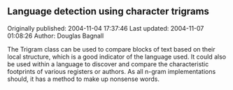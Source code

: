 ## Language detection using character trigrams 
Originally published: 2004-11-04 17:37:46 
Last updated: 2004-11-07 01:08:26 
Author: Douglas Bagnall 
 
The Trigram class can be used to compare blocks of text based on their local structure, which is a good indicator of the language used.  It could also be used within a language to discover and compare the characteristic footprints of various registers or authors.  As all n-gram implementations should, it has a method to make up nonsense words.